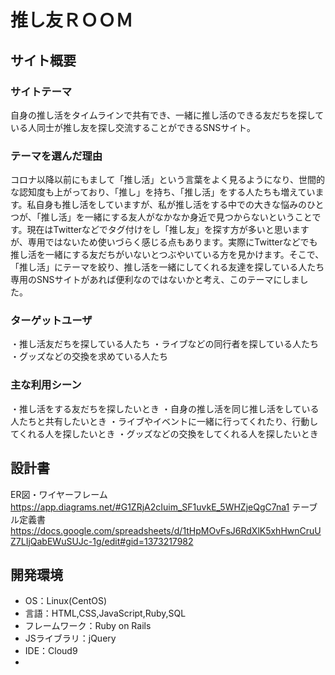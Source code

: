 # 推し友ＲＯＯＭ

## サイト概要
### サイトテーマ
自身の推し活をタイムラインで共有でき、一緒に推し活のできる友だちを探している人同士が推し友を探し交流することができるSNSサイト。

### テーマを選んだ理由
コロナ以降以前にもまして「推し活」という言葉をよく見るようになり、世間的な認知度も上がっており、「推し」を持ち、「推し活」をする人たちも増えています。私自身も推し活をしていますが、私が推し活をする中での大きな悩みのひとつが、「推し活」を一緒にする友人がなかなか身近で見つからないということです。現在はTwitterなどでタグ付けをし「推し友」を探す方が多いと思いますが、専用ではないため使いづらく感じる点もあります。実際にTwitterなどでも推し活を一緒にする友だちがいないとつぶやいている方を見かけます。そこで、「推し活」にテーマを絞り、推し活を一緒にしてくれる友達を探している人たち専用のSNSサイトがあれば便利なのではないかと考え、このテーマにしました。

### ターゲットユーザ
・推し活友だちを探している人たち
・ライブなどの同行者を探している人たち
・グッズなどの交換を求めている人たち

### 主な利用シーン
・推し活をする友だちを探したいとき
・自身の推し活を同じ推し活をしている人たちと共有したいとき
・ライブやイベントに一緒に行ってくれたり、行動してくれる人を探したいとき
・グッズなどの交換をしてくれる人を探したいとき

## 設計書
ER図・ワイヤーフレーム
https://app.diagrams.net/#G1ZRjA2cIuim_SF1uvkE_5WHZjeQgC7na1
テーブル定義書
https://docs.google.com/spreadsheets/d/1tHpMOvFsJ6RdXlK5xhHwnCruUZ7LIjQabEWuSUJc-1g/edit#gid=1373217982


## 開発環境
- OS：Linux(CentOS)
- 言語：HTML,CSS,JavaScript,Ruby,SQL
- フレームワーク：Ruby on Rails
- JSライブラリ：jQuery
- IDE：Cloud9
- 